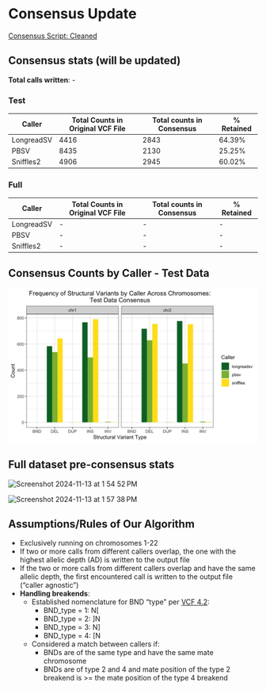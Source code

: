 # Consensus Update

[Consensus Script: Cleaned](../vcf-consensus/llcombo_clean.py)

## Consensus stats (will be updated)
**Total calls written**: -

### Test
| Caller | Total Counts in Original VCF File | Total counts in Consensus | % Retained |
| --- | --- | --- | --- |
| LongreadSV | 4416 | 2843 | 64.39% |
| PBSV | 8435 | 2130 | 25.25% |
| Sniffles2 | 4906 | 2945 | 60.02% |

### Full
| Caller | Total Counts in Original VCF File | Total counts in Consensus | % Retained |
| --- | --- | --- | --- |
| LongreadSV | - | - | - |
| PBSV | - | - | - |
| Sniffles2 | - | - | - |


## Consensus Counts by Caller - Test Data
![alt text](https://github.com/Meshinchi-Lab/BGMP_Student_Project_2024/blob/f6b72304f270a7deec6828db82d7667026e71475/VCF_Consensus/testdata_consensus_bycaller.png)



## Full dataset pre-consensus stats
<img width="779"
                                                                                                                                    alt="Screenshot 2024-11-13 at 1 54 52 PM" src="https://github.com/user-attachments/assets/8ef43368-0c27-4055-90d5-86791f8510e7">

<img width="780" alt="Screenshot 2024-11-13 at 1 57 38 PM" src="https://github.com/user-attachments/assets/005dd77d-a721-4d37-bc8e-7c95f5976320">


## Assumptions/Rules of Our Algorithm
- Exclusively running on chromosomes 1-22
- If two or more calls from different callers overlap, the one with the highest allelic depth (AD) is written to the output file
- If the two or more calls from different callers overlap and have the same allelic depth, the first encountered call is written to the output file (“caller agnostic”)
- **Handling breakends**:
  - Established nomenclature for BND “type” per [VCF 4.2](https://samtools.github.io/hts-specs/VCFv4.2.pdf):
    - BND_type = 1: N[
    - BND_type = 2: ]N
    - BND_type = 3: N]
    - BND_type = 4: [N
  - Considered a match between callers if:
    - BNDs are of the same type and have the same mate chromosome
    - BNDs are of type 2 and 4 and mate position of the type 2 breakend is >= the mate position of the type 4 breakend


